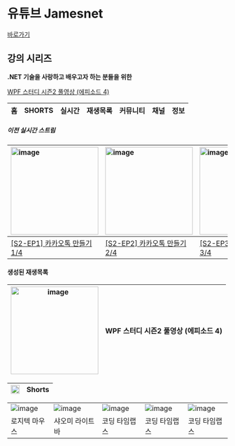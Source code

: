 # 유튜브 Jamesnet

[바로가기](https://www.youtube.com/channel/@jamesnet214)

## 강의 시리즈
**.NET 기술을 사랑하고 배우고자 하는 분들을 위한** 

[WPF 스터디 시즌2 풀영상 (에피소드 4)](#)



| 홈 | SHORTS | 실시간 | 재생목록 | 커뮤니티 | 채널 | 정보 |
|:---:|:---:|:---:|:---:|:---:|:---:|:---:|

##### 이전 실시간 스트림

| <img width="200" alt="image" src="https://user-images.githubusercontent.com/101777355/234075828-373c0acc-49c7-42bd-b019-80f000624bbf.jpg"> | <img width="200" alt="image" src="https://user-images.githubusercontent.com/101777355/234076362-801fb209-ddbc-4104-bf0d-8182ca30407b.jpg"> |<img width="200" alt="image" src="https://user-images.githubusercontent.com/101777355/234076454-77a92798-bfed-4c8d-9ae6-6f9199511b09.jpg"> |<img width="200" alt="image" src="https://user-images.githubusercontent.com/101777355/234076516-0ac8d136-ef83-474b-9bf4-eec525915f03.jpg"> |
|:---|:---|:---|:---|
| [[S2-EP1] 카카오톡 만들기1/4](https://www.youtube.com/live/XRKo7svG9-k?feature=share) | [[S2-EP2] 카카오톡 만들기2/4](https://www.youtube.com/live/9iBRBRN8pPU?feature=share) | [[S2-EP3] 카카오톡 만들기3/4](https://www.youtube.com/live/8nPgWLrhdS0?feature=share) | [[S2-EP4] 카카오톡 만들기4/4](https://www.youtube.com/live/ft9Pn_Id3-8?feature=share) |


#### 생성된 재생목록
| <img width="200" alt="image" src="https://user-images.githubusercontent.com/101777355/234085507-301245a5-bddc-4ce3-a1ad-31beb4a44b74.jpg"> | WPF 스터디 시즌2 풀영상 (에피소드 4) |
|:---:|:---:|


| <img width="20" alt="image" src="https://user-images.githubusercontent.com/101777355/234078794-1e96d806-f5a0-4837-8280-19280e8b8432.png"> |Shorts|
|:---:|:---:|


<div class="table-container">
    <table class="shorts-table">
        <tr>
            <td><img alt="image" src="https://user-images.githubusercontent.com/101777355/234081919-b12107d7-3150-4276-b59e-e57c633a6523.jpg"></td>
            <td><img alt="image" src="https://user-images.githubusercontent.com/101777355/234084266-3cc81fe1-feb2-41c2-b36f-56444463baec.jpg"></td>
            <td><img alt="image" src="https://user-images.githubusercontent.com/101777355/234084366-8dc97f53-144a-45c3-8fc4-c205b67f9a03.jpg"></td>
            <td><img alt="image" src="https://user-images.githubusercontent.com/101777355/234084518-28d1cb17-2bb1-4365-ab07-14e97d67b02d.jpg"></td>
            <td><img alt="image" src="https://user-images.githubusercontent.com/101777355/234084625-caba3edb-e1ff-457b-9c8b-c8c5be964b3c.jpg"></td>
        </tr>
        <tr>
            <td>
                로지텍 마우스
            </td>
            <td>샤오미 라이트바</td>
            <td>코딩 타임랩스</td>
            <td>코딩 타임랩스</td>
            <td>코딩 타임랩스</td>
        </tr>
    </table>
</div>
  

<br/>
<br/>
